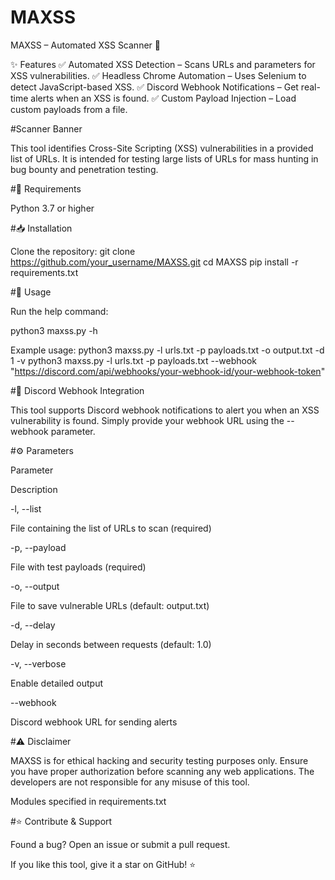 # MAXSS
MAXSS – Automated XSS Scanner 🚀

✨ Features
✅ Automated XSS Detection – Scans URLs and parameters for XSS vulnerabilities.
✅ Headless Chrome Automation – Uses Selenium to detect JavaScript-based XSS.
✅ Discord Webhook Notifications – Get real-time alerts when an XSS is found.
✅ Custom Payload Injection – Load custom payloads from a file.

#Scanner Banner

This tool identifies Cross-Site Scripting (XSS) vulnerabilities in a provided list of URLs. It is intended for testing large lists of URLs for mass hunting in bug bounty and penetration testing.

#🔧 Requirements

Python 3.7 or higher

#📥 Installation

Clone the repository:
git clone https://github.com/your_username/MAXSS.git
cd MAXSS
pip install -r requirements.txt

#🚀 Usage

Run the help command:

python3 maxss.py -h

Example usage:
python3 maxss.py -l urls.txt -p payloads.txt -o output.txt -d 1 -v
python3 maxss.py -l urls.txt -p payloads.txt --webhook "https://discord.com/api/webhooks/your-webhook-id/your-webhook-token"

#📢 Discord Webhook Integration

This tool supports Discord webhook notifications to alert you when an XSS vulnerability is found. Simply provide your webhook URL using the --webhook parameter.

#⚙️ Parameters

Parameter

Description

-l, --list

File containing the list of URLs to scan (required)

-p, --payload

File with test payloads (required)

-o, --output

File to save vulnerable URLs (default: output.txt)

-d, --delay

Delay in seconds between requests (default: 1.0)

-v, --verbose

Enable detailed output

--webhook

Discord webhook URL for sending alerts

#⚠️ Disclaimer

MAXSS is for ethical hacking and security testing purposes only. Ensure you have proper authorization before scanning any web applications. The developers are not responsible for any misuse of this tool.

Modules specified in requirements.txt

#⭐ Contribute & Support

Found a bug? Open an issue or submit a pull request.

If you like this tool, give it a star on GitHub! ⭐


